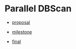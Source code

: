 # Parallel DBScan

- [proposal](https://github.com/VertexC/parallel-dbscan/blob/main/docs/proposal/index.md)

- [milestone](https://github.com/VertexC/parallel-dbscan/blob/main/docs/milestone/index.md)

- [final](https://github.com/VertexC/parallel-dbscan/blob/main/docs/final/index.md)

